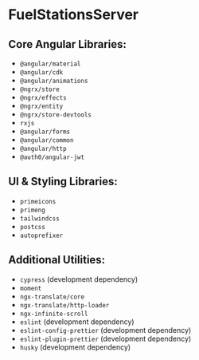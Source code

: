 # FuelStationsServer

## Core Angular Libraries:

- `@angular/material`
- `@angular/cdk`
- `@angular/animations`
- `@ngrx/store`
- `@ngrx/effects`
- `@ngrx/entity`
- `@ngrx/store-devtools`
- `rxjs`
- `@angular/forms`
- `@angular/common`
- `@angular/http`
- `@auth0/angular-jwt`

## UI & Styling Libraries:

- `primeicons`
- `primeng`
- `tailwindcss`
- `postcss`
- `autoprefixer`

## Additional Utilities:

- `cypress` (development dependency)
- `moment`
- `ngx-translate/core`
- `ngx-translate/http-loader`
- `ngx-infinite-scroll`
- `eslint` (development dependency)
- `eslint-config-prettier` (development dependency)
- `eslint-plugin-prettier` (development dependency)
- `husky` (development dependency)
